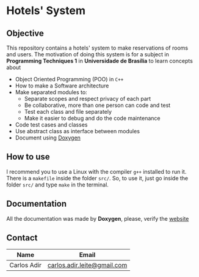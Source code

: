 # Hotels' System

## Objective

This repository contains a hotels' system to make reservations of rooms and users.
The motivation of doing this system is for a subject in **Programming Techniques 1** in **Universidade de Brasília** to learn concepts about

* Object Oriented Programming (POO) in ```C++```
* How to make a Software architecture 
* Make separated modules to:
	- Separate scopes and respect privacy of each part
    - Be collaborative, more than one person can code and test
	- Test each class and file separately
    - Make it easier to debug and do the code maintenance
* Code test cases and classes
* Use abstract class as interface between modules
* Document using [Doxygen][doxygen_website]

## How to use

I recommend you to use a Linux with the compiler ```g++``` installed to run it.
There is a ```makefile``` inside the folder ```src/```.
So, to use it, just go inside the folder ```src/``` and type ```make``` in the terminal.


## Documentation

All the documentation was made by **Doxygen**, please, verify the [website][documentation_website]  


## Contact

   Name     | Email
----------- | -------
Carlos Adir | carlos.adir.leite@gmail.com




[doxygen_website]: https://www.doxygen.nl/index.html
[documentation_website]: https://carlos-adir.github.io/HotelsSystem/